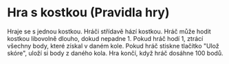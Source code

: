# Hra s kostkou (Pravidla hry)
Hraje se s jednou kostkou. Hráči střídavě hází kostkou. Hráč může hodit kostkou libovolně dlouho, dokud nepadne 1.
Pokud hráč hodí 1, ztrácí všechny body, které získal v daném kole. Pokud hráč stiskne tlačítko "Ulož skóre", uloží 
si body z daného kola. Hra končí, když hráč dosáhne 100 bodů.
